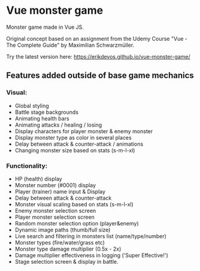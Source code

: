 # Vue monster game

Monster game made in Vue JS. 

Original concept based on an assignment from the Udemy Course "Vue - The Complete Guide" by Maximilian Schwarzmüller.

Try the latest version here: https://erikdevos.github.io/vue-monster-game/

## Features added outside of base game mechanics

### Visual:
- Global styling
- Battle stage backgrounds
- Animating health bars
- Animating attacks / healing / losing
- Display characters for player monster & enemy monster
- Display monster type as color in several places
- Delay between attack & counter-attack / animations
- Changing monster size based on stats (s-m-l-xl)

### Functionality:
- HP (health) display
- Monster number (#0001) display
- Player (trainer) name input & Display
- Delay between attack & counter-attack
- Monster visual scaling based on stats (s-m-l-xl)
- Enemy monster selection screen
- Player monster selection screen
- Random monster selection option (player&enemy)
- Dynamic image paths (thumb/full size)
- Live search and filtering in monsters list (name/type/number)
- Monster types (fire/water/grass etc)
- Monster type damage multiplier (0.5x - 2x)
- Damage multiplier effectiveness in logging ('Super Effective!')
- Stage selection screen & display in battle.
  
